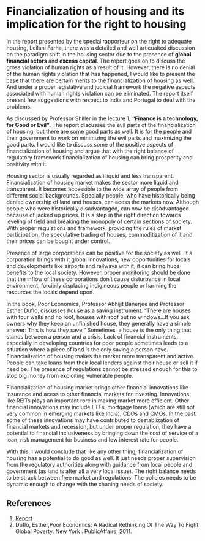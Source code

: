 # Financialization of housing and its implication for the right to housing

In the report presented by the special rapporteur on the right to adequate housing, Leilani Farha, there was a detailed and well articualted discussion on the paradigm shift in the housing sector due to the presence of **global financial actors** and **excess capital**. The report goes on to discuss the gross violation of human rights as a result of it. However, there is no denial of the human rights violation that has happened, I would like to present the case that there are certain merits to the financialization of housing as well. And under a proper legislative and judicial framework the negative aspects associated with human rights violation can be eliminated. The report itself present few suggestions with respect to India and Portugal to deal with the problems.

As discussed by Professor Shiller in the lecture 1, **“Finance is a technology, for Good or Evil”**. The report discusses the evil parts of the financialization of housing, but there are some good parts as well. It is for the people and their government to work on minimizing the evil parts and maximizing the good parts. I would like to discuss some of the positive aspects of financialization of housing and argue that with the right balance of regulatory framework financialization of housing can bring prosperity and positivity with it.

Housing sector is usually regarded as illiquid and less transparent. Financialization of housing market makes the sector more liquid and transparent. It becomes accessible to the wide array of people from different social backgrounds. Specially people, who have historically being denied ownership of land and houses, can acess the markets now. Although people who were historically disadvantaged, can now be disadvantaged because of jacked up prices. It is a step in the right direction towards leveling of field and breaking the monopoly of certain sections of society. With proper regulations and framework, providing the rules of market participation, the speculative trading of houses, commoditization of it and their prices can be bought under control.

Presence of large corporations can be positive for the society as well. If a corporation brings with it global innovations, new opportunities for locals and developments like airports and railways with it, it can bring huge benefits to the local society. However, proper monitoring should be done that the inflow of these corporations don’t cause disturbance in local environment, forcibily displacing indigineous people or harming the resources the locals depend upon.

In the book, Poor Economics, Professor Abhijit Banerjee and Professor Esther Duflo, discusses house as a saving instrument. “There are houses with four walls and no roof, houses with roof but no windows...If you ask owners why they keep an unfinished house, they generally have a simple answer: This is how they save.” Sometimes, a house is the only thing that stands between a person and a crisis. Lack of financial instruments, especially in developing countries for poor people sometimes leads to a situation where a piece of land is the only saving a person have. Financialization of housing makes the market more transparent and active. People can take loans from their local lenders against their house or sell it if need be. The presence of regulations cannot be stressed enough for this to stop big money from exploiting vulnerable people.

Financialization of housing market brings other financial innovations like insurance and acess to other financial markets for investing. Innovations like REITs plays an important rore in making market more efficient. Other financial innovations may include ETFs, mortgage loans (which are still not very common in emerging markets like India), CDOs and CMOs. In the past, some of these innovations may have contributed to destablization of financial markets and recession, but under proper regulation, they have a potential to financial inclusiveness by bringing down the cost of service of a loan, risk management for business and low interest rate for people.

With this, I would conclude that like any other thing, financialization of housing has a potential to do good as well. It just needs proper supervision from the regulatory authorities along with guidance from local people and government (as land is after all a very local issue). The right balance needs to be struck between free market and regulations. The policies needs to be dynamic enough to change with the chaning needs of society.

## References
1. [Report](https://www.ohchr.org/en/NewsEvents/Pages/DisplayNews.aspx?NewsID=21264&LangID=E)
2. Duflo, Esther,Poor Economics: A Radical Rethinking Of The Way To Fight Global Poverty. New York : PublicAffairs, 2011.